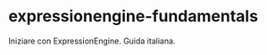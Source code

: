expressionengine-fundamentals
=============================

Iniziare con ExpressionEngine. Guida italiana.
